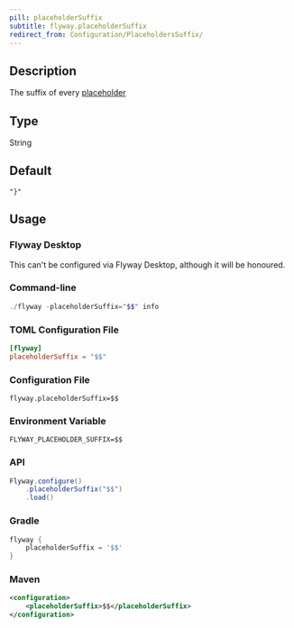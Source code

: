 ```yaml
---
pill: placeholderSuffix
subtitle: flyway.placeholderSuffix
redirect_from: Configuration/PlaceholdersSuffix/
---
```


## Description

The suffix of every [placeholder](https://documentation.red-gate.com/flyway/flyway-concepts/migrations/migration-placeholders)

## Type

String

## Default

`"}"`

## Usage

### Flyway Desktop

This can't be configured via Flyway Desktop, although it will be honoured.

### Command-line

```powershell
./flyway -placeholderSuffix="$$" info
```

### TOML Configuration File

```toml
[flyway]
placeholderSuffix = "$$"
```

### Configuration File

```properties
flyway.placeholderSuffix=$$
```

### Environment Variable

```properties
FLYWAY_PLACEHOLDER_SUFFIX=$$
```

### API

```java
Flyway.configure()
    .placeholderSuffix("$$")
    .load()
```

### Gradle

```groovy
flyway {
    placeholderSuffix = '$$'
}
```

### Maven

```xml
<configuration>
    <placeholderSuffix>$$</placeholderSuffix>
</configuration>
```

